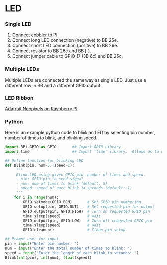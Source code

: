 # LED

### Single LED
1. Connect cobbler to PI.
2. Connect long LED connection (negative) to BB 25e.
3. Connect short LED connection (positive) to BB 26e.
4. Connect resistor to BB 26c and BB (-).
5. Connect jumper cable to GPIO 17 (BB 6c) and BB 25c.

### Multiple LEDs
Multiple LEDs are connected the same way as single LED. Just use a different row in BB and a different GPIO output.

### LED Ribbon
[Adafruit Neopixels on Raspberry PI](https://learn.adafruit.com/neopixels-on-raspberry-pi?view=all)

### Python
Here is an example python code to blink an LED by selecting pin number, number of times to blink, and blinking speed.
```python
import RPi.GPIO as GPIO       ## Import GPIO Library
import time                   ## Import 'time' library.  Allows us to use 'sleep'

## Define function for blinking LED
def Blink(pin, num=5, speed=1):
     """
     Blink LED using given GPIO pin, number of times and speed.
     - pin: GPIO pin to send signal
     - num: num of times to blink (default: 5)
     - speed: speed of each blink in seconds (default: 1)
     """
    for i in range(num):
        GPIO.setmode(GPIO.BCM)       # Set GPIO pin numbering
        GPIO.setup(pin, GPIO.OUT)    # Set requested pin for output
        GPIO.output(pin, GPIO.HIGH)  # Turn on requested GPIO pin
        time.sleep(speed)            # Wait
        GPIO.output(pin, GPIO.LOW)   # Turn off requested GPIO pin
        time.sleep(speed)            # Wait
        GPIO.cleanup()               # Clean pin setup

## Prompt user for input
pin = input("Enter pin number: ")
num = input("Enter the total number of times to blink: ")
speed = input("Enter the length of each blink in seconds: ")
Blink(int(pin), int(num), float(speed))
```
